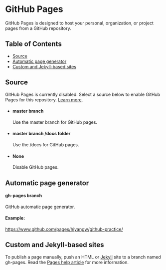 # GitHub Pages

GitHub Pages is designed to host your personal, organization, or project pages from a GitHub repository.

## Table of Contents

* [Source](#source)
* [Automatic page generator](#generator)
* [Custom and Jekyll-based sites](#jekyll)

<a name="source"/>

## Source
GitHub Pages is currently disabled. Select a source below to enable GitHub Pages for this repository. [Learn more](https://help.github.com/enterprise/2.14/user/articles/configuring-a-publishing-source-for-github-pages/).

* #### master branch
    Use the master branch for GitHub pages.

* #### master branch /docs folder
    Use the /docs for GitHub pages.

* #### None
    Disable GitHub pages.

<a name="generator"/>

## Automatic page generator

#### gh-pages branch
GitHub automatic page generator. 

#### Example:
https://www.github.com/pages/hiyangw/github-practice/

<a name="jekyll"/>

## Custom and Jekyll-based sites

To publish a page manually, push an HTML or [Jekyll](https://github.com/jekyll/jekyll) site to a branch named gh-pages. Read the [Pages help article](https://help.github.com/enterprise/2.14/user/pages) for more information.